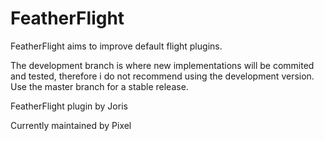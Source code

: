 # FeatherFlight

FeatherFlight aims to improve default flight plugins.

The development branch is where new implementations will be commited and tested, therefore i do not recommend using the development version.
Use the master branch for a stable release.

FeatherFlight plugin by Joris

Currently maintained by Pixel
